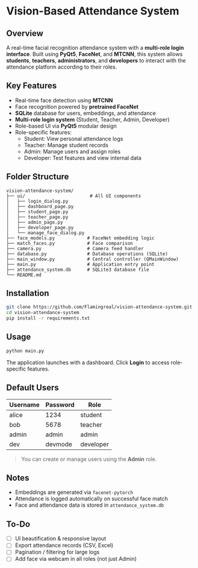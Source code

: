 # Vision-Based Attendance System

## Overview
A real-time facial recognition attendance system with a **multi-role login interface**. Built using **PyQt5**, **FaceNet**, and **MTCNN**, this system allows **students**, **teachers**, **administrators**, and **developers** to interact with the attendance platform according to their roles.

## Key Features
- Real-time face detection using **MTCNN**
- Face recognition powered by **pretrained FaceNet**
- **SQLite** database for users, embeddings, and attendance
- **Multi-role login system** (Student, Teacher, Admin, Developer)
- Role-based UI via **PyQt5** modular design
- Role-specific features:
  - Student: View personal attendance logs
  - Teacher: Manage student records
  - Admin: Manage users and assign roles
  - Developer: Test features and view internal data

## Folder Structure
```
vision-attendance-system/
├── ui/                        # All UI components
│   ├── login_dialog.py
│   ├── dashboard_page.py
│   ├── student_page.py
│   ├── teacher_page.py
│   ├── admin_page.py
│   ├── developer_page.py
│   └── manage_face_dialog.py
├── face_models.py            # FaceNet embedding logic
├── match_faces.py            # Face comparison
├── camera.py                 # Camera feed handler
├── database.py               # Database operations (SQLite)
├── main_window.py            # Central controller (QMainWindow)
├── main.py                   # Application entry point
├── attendance_system.db      # SQLite3 database file
└── README.md
```

## Installation
```bash
git clone https://github.com/Flamingreal/vision-attendance-system.git
cd vision-attendance-system
pip install -r requirements.txt
```

## Usage
```bash
python main.py
```
The application launches with a dashboard. Click **Login** to access role-specific features.

## Default Users
| Username | Password | Role      |
|----------|----------|-----------|
| alice    | 1234     | student   |
| bob      | 5678     | teacher   |
| admin    | admin    | admin     |
| dev      | devmode  | developer |

> You can create or manage users using the **Admin** role.

## Notes
- Embeddings are generated via `facenet-pytorch`
- Attendance is logged automatically on successful face match
- Face and attendance data is stored in `attendance_system.db`

## To-Do
- [ ] UI beautification & responsive layout
- [ ] Export attendance records (CSV, Excel)
- [ ] Pagination / filtering for large logs
- [ ] Add face via webcam in all roles (not just Admin)
